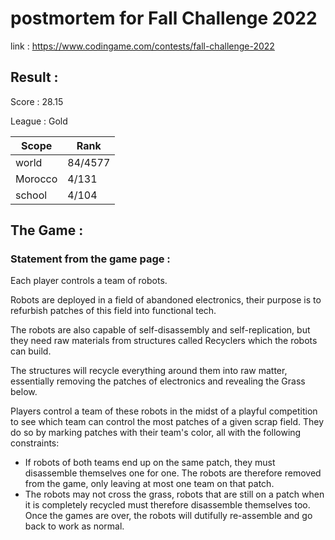 # postmortem for Fall Challenge 2022

link : https://www.codingame.com/contests/fall-challenge-2022

## Result :

Score : 28.15

League : Gold

|  Scope  |  Rank   |
| ------- | ------- |
| world   | 84/4577 |
| Morocco |  4/131  |
| school  |  4/104  |

## The Game :
### Statement from the game page :

Each player controls a team of robots.

Robots are deployed in a field of abandoned electronics, 
their purpose is to refurbish patches of this field into functional tech.

The robots are also capable of self-disassembly and self-replication, 
but they need raw materials from structures called Recyclers which the robots can build.

The structures will recycle everything around them into raw matter, 
essentially removing the patches of electronics and revealing the Grass below.

Players control a team of these robots in the midst of a playful competition to see which team can control the most patches of a given scrap field. 
They do so by marking patches with their team's color, all with the following constraints:

- If robots of both teams end up on the same patch, they must disassemble themselves one for one. 
The robots are therefore removed from the game, only leaving at most one team on that patch.
- The robots may not cross the grass, robots that are still on a patch when it is completely recycled must therefore disassemble themselves too.
Once the games are over, the robots will dutifully re-assemble and go back to work as normal.
